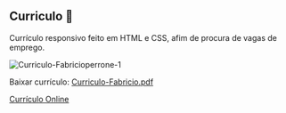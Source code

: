 ## Curriculo 🧷

Currículo responsivo feito em HTML e CSS, afim de procura de vagas de emprego.


![Curriculo-Fabricioperrone-1](/images/cv%20prt.png)


Baixar currículo:
[Curriculo-Fabricio.pdf](/images/FLP%20-%20QA%20-%2025-10-2023.pdf)

[Currículo Online](https://fabricioperrone.github.io/)

